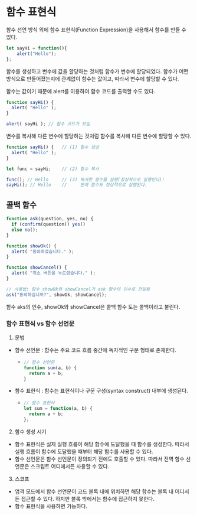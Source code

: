 # 함수 표현식

함수 선언 방식 외에 함수 표현식(Function Expression)을 사용해서 함수를 만들 수 있다.

```javascript
let sayHi = function(){
    alert("Hello");
};
```

함수를 생성하고 변수에 값을 할당하는 것처럼 함수가 변수에 할당되었다. 함수가 어떤 방식으로 만들어졌는지에 관계없이 함수는 값이고, 따라서 변수에 할당할 수 있다. 

함수는 값이기 때문에 alert를 이용하여 함수 코드를 출력할 수도 있다.

```javascript
function sayHi() {
  alert( "Hello" );
}

alert( sayHi ); // 함수 코드가 보임
```

변수를 복사해 다른 변수에 할당하는 것처럼 함수를 복사해 다른 변수에 할당할 수 있다.

```javascript
function sayHi() {   // (1) 함수 생성
  alert( "Hello" );
}

let func = sayHi;    // (2) 함수 복사

func(); // Hello     // (3) 복사한 함수를 실행(정상적으로 실행된다)!
sayHi(); // Hello    //     본래 함수도 정상적으로 실행된다.
```

## 콜백 함수

```javascript
function ask(question, yes, no) {
  if (confirm(question)) yes()
  else no();
}

function showOk() {
  alert( "동의하셨습니다." );
}

function showCancel() {
  alert( "취소 버튼을 누르셨습니다." );
}

// 사용법: 함수 showOk와 showCancel가 ask 함수의 인수로 전달됨
ask("동의하십니까?", showOk, showCancel);
```

함수 aks의 인수, showOk와 showCancel은 콜백 함수 도는 콜백이라고 불린다.

### 함수 표현식 vs 함수 선언문

1. 문법

- 함수 선언문 : 함수는 주요 코드 흐름 중간에 독자적인 구문 형태로 존재한다.

  - ```javascript
    // 함수 선언문
    function sum(a, b) {
      return a + b;
    }
    ```

- 함수 표현식 : 함수는 표현식이나 구문 구성(syntax construct) 내부에 생성된다. 

  - ```javascript
    // 함수 표현식
    let sum = function(a, b) {
      return a + b;
    };
    ```

2. 함수 생성 시기

- 함수 표현식은 실제 실행 흐름이 해당 함수에 도달했을 때 함수를 생성한다. 따라서 실행 흐름이 함수에 도달했을 때부터 해당 함수를 사용할 수 있다.
- 함수 선언문은 함수 선언문이 정의되기 전에도 호출할 수 있다. 따라서 전역 함수 선언문은 스크립트 어디에서든 사용할 수 있다.

3. 스코프

- 엄격 모드에서 함수 선언문이 코드 블록 내에 위치하면 해당 함수는 블록 내 어디서든 접근할 수 있다. 하지만 블록 밖에서는 함수에 접근하지 못한다.
- 함수 표현식을 사용하면 가능하다.